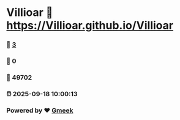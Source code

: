# Villioar :link: https://Villioar.github.io/Villioar 
### :page_facing_up: [3](https://Villioar.github.io/Villioar/tag.html) 
### :speech_balloon: 0 
### :hibiscus: 49702 
### :alarm_clock: 2025-09-18 10:00:13 
### Powered by :heart: [Gmeek](https://github.com/Meekdai/Gmeek)
